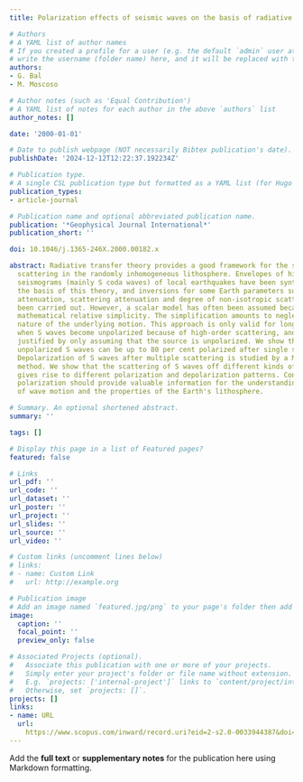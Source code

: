 ```yaml
---
title: Polarization effects of seismic waves on the basis of radiative transport theory

# Authors
# A YAML list of author names
# If you created a profile for a user (e.g. the default `admin` user at `content/authors/admin/`), 
# write the username (folder name) here, and it will be replaced with their full name and linked to their profile.
authors:
- G. Bal
- M. Moscoso

# Author notes (such as 'Equal Contribution')
# A YAML list of notes for each author in the above `authors` list
author_notes: []

date: '2000-01-01'

# Date to publish webpage (NOT necessarily Bibtex publication's date).
publishDate: '2024-12-12T12:22:37.192234Z'

# Publication type.
# A single CSL publication type but formatted as a YAML list (for Hugo requirements).
publication_types:
- article-journal

# Publication name and optional abbreviated publication name.
publication: '*Geophysical Journal International*'
publication_short: ''

doi: 10.1046/j.1365-246X.2000.00182.x

abstract: Radiative transfer theory provides a good framework for the study of multiple
  scattering in the randomly inhomogeneous lithosphere. Envelopes of high-frequency
  seismograms (mainly S coda waves) of local earthquakes have been synthesized on
  the basis of this theory, and inversions for some Earth parameters such as intrinsic
  attenuation, scattering attenuation and degree of non-isotropic scattering have
  been carried out. However, a scalar model has often been assumed because of its
  mathematical relative simplicity. The simplification amounts to neglecting the polarized
  nature of the underlying motion. This approach is only valid for long lapse times
  when S waves become unpolarized because of high-order scattering, and cannot be
  justified by only assuming that the source is unpolarized. We show that incoming
  unpolarized S waves can be up to 80 per cent polarized after single scattering.
  Depolarization of S waves after multiple scattering is studied by a Monte Carlo
  method. We show that the scattering of S waves off different kinds of inhomogeneities
  gives rise to different polarization and depolarization patterns. Consequently,
  polarization should provide valuable information for the understanding of the physics
  of wave motion and the properties of the Earth's lithosphere.

# Summary. An optional shortened abstract.
summary: ''

tags: []

# Display this page in a list of Featured pages?
featured: false

# Links
url_pdf: ''
url_code: ''
url_dataset: ''
url_poster: ''
url_project: ''
url_slides: ''
url_source: ''
url_video: ''

# Custom links (uncomment lines below)
# links:
# - name: Custom Link
#   url: http://example.org

# Publication image
# Add an image named `featured.jpg/png` to your page's folder then add a caption below.
image:
  caption: ''
  focal_point: ''
  preview_only: false

# Associated Projects (optional).
#   Associate this publication with one or more of your projects.
#   Simply enter your project's folder or file name without extension.
#   E.g. `projects: ['internal-project']` links to `content/project/internal-project/index.md`.
#   Otherwise, set `projects: []`.
projects: []
links:
- name: URL
  url: 
    https://www.scopus.com/inward/record.uri?eid=2-s2.0-0033944387&doi=10.1046%2fj.1365-246X.2000.00182.x&partnerID=40&md5=7603def39ca05b01e2d73631117e2a55
---
```


Add the **full text** or **supplementary notes** for the publication here using Markdown formatting.
